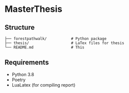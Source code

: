 # MasterThesis

## Structure 
```
├── forestpathwalk/           # Python package
├── thesis/                   # LaTex files for thesis
└── README.md                 # This
```

## Requirements

- Python 3.8
- Poetry
- LuaLatex (for compiling report)
